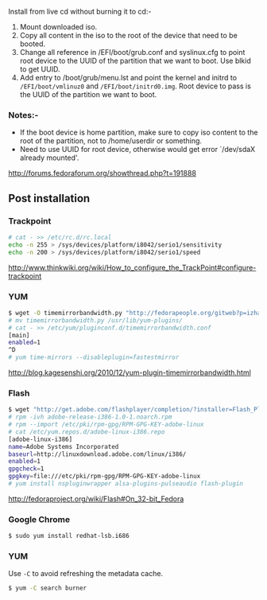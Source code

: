 Install from live cd without burning it to cd:-

1. Mount downloaded iso.
2. Copy all content in the iso to the root of the device that need to be booted.
3. Change all reference in /EFI/boot/grub.conf and syslinux.cfg to point root device to the UUID of the partition that we want to boot. Use blkid to get UUID.
4. Add entry to /boot/grub/menu.lst and point the kernel and initrd to `/EFI/boot/vmlinuz0` and `/EFI/boot/initrd0.img`. Root device to pass is the UUID of the partition we want to boot.

### Notes:-
* If the boot device is home partition, make sure to copy iso content to the root of the partition, not to /home/userdir or something.
* Need to use UUID for root device, otherwise would get error `/dev/sdaX already mounted'.

http://forums.fedoraforum.org/showthread.php?t=191888

## Post installation
### Trackpoint
```bash
# cat - >> /etc/rc.d/rc.local
echo -n 255 > /sys/devices/platform/i8042/serio1/sensitivity 
echo -n 200 > /sys/devices/platform/i8042/serio1/speed
```
http://www.thinkwiki.org/wiki/How_to_configure_the_TrackPoint#configure-trackpoint

### YUM
```bash
$ wget -O timemirrorbandwidth.py "http://fedorapeople.org/gitweb?p=izhar/public_git/hack-patches.git;a=blob_plain;f=yum-plugin-timemirrorbandwidth/timemirrorbandwidth.py"
# mv timemirrorbandwidth.py /usr/lib/yum-plugins/
# cat - >> /etc/yum/pluginconf.d/timemirrorbandwidth.conf
[main]
enabled=1
^D
# yum time-mirrors --disableplugin=fastestmirror
```
http://blog.kagesenshi.org/2010/12/yum-plugin-timemirrorbandwidth.html

### Flash

```bash
$ wget "http://get.adobe.com/flashplayer/completion/?installer=Flash_Player_10.1_for_Linux_%28YUM%29"
# rpm -ivh adobe-release-i386-1.0-1.noarch.rpm
# rpm --import /etc/pki/rpm-gpg/RPM-GPG-KEY-adobe-linux
# cat /etc/yum.repos.d/adobe-linux-i386.repo 
[adobe-linux-i386]
name=Adobe Systems Incorporated
baseurl=http://linuxdownload.adobe.com/linux/i386/
enabled=1
gpgcheck=1
gpgkey=file:///etc/pki/rpm-gpg/RPM-GPG-KEY-adobe-linux
# yum install nspluginwrapper alsa-plugins-pulseaudio flash-plugin
```
http://fedoraproject.org/wiki/Flash#On_32-bit_Fedora

### Google Chrome
```bash
$ sudo yum install redhat-lsb.i686
```

### YUM

Use `-C` to avoid refreshing the metadata cache.

```bash
$ yum -C search burner
```